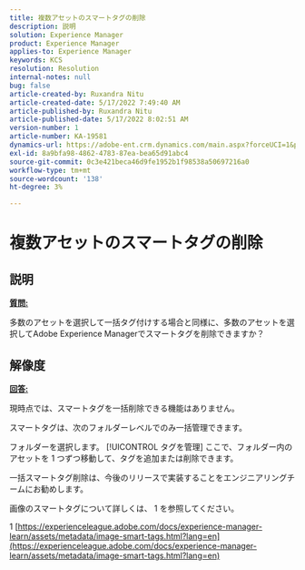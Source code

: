 ```yaml
---
title: 複数アセットのスマートタグの削除
description: 説明
solution: Experience Manager
product: Experience Manager
applies-to: Experience Manager
keywords: KCS
resolution: Resolution
internal-notes: null
bug: false
article-created-by: Ruxandra Nitu
article-created-date: 5/17/2022 7:49:40 AM
article-published-by: Ruxandra Nitu
article-published-date: 5/17/2022 8:02:51 AM
version-number: 1
article-number: KA-19581
dynamics-url: https://adobe-ent.crm.dynamics.com/main.aspx?forceUCI=1&pagetype=entityrecord&etn=knowledgearticle&id=a4e0f7e1-b5d5-ec11-a7b5-000d3a37750e
exl-id: 8a9bfa98-4862-4783-87ea-bea65d91abc4
source-git-commit: 0c3e421beca46d9fe1952b1f98538a50697216a0
workflow-type: tm+mt
source-wordcount: '138'
ht-degree: 3%

---
```


# 複数アセットのスマートタグの削除

## 説明

<u><b>質問:</b></u>

多数のアセットを選択して一括タグ付けする場合と同様に、多数のアセットを選択してAdobe Experience Managerでスマートタグを削除できますか？

## 解像度


<u><b>回答:</b></u>

現時点では、スマートタグを一括削除できる機能はありません。

スマートタグは、次のフォルダーレベルでのみ一括管理できます。

フォルダーを選択します。 [!UICONTROL タグを管理] ここで、フォルダー内のアセットを 1 つずつ移動して、タグを追加または削除できます。

一括スマートタグ削除は、今後のリリースで実装することをエンジニアリングチームにお勧めします。

画像のスマートタグについて詳しくは、 1 を参照してください。







1 [https://experienceleague.adobe.com/docs/experience-manager-learn/assets/metadata/image-smart-tags.html?lang=en](https://experienceleague.adobe.com/docs/experience-manager-learn/assets/metadata/image-smart-tags.html?lang=en)
